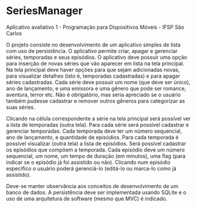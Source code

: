 # SeriesManager
Aplicativo avaliativo 1 - Programação para Dispositivos Móveis - IFSP São Carlos

O projeto consiste no desenvolvimento de um aplicativo simples de lista com uso de 
persistência. O aplicativo permite criar, apagar e gerenciar séries, temporadas e seus 
episódios. O aplicativo deve possuir uma opção para inserção de novas séries que vão aparecer 
em lista na tela principal. Na tela principal deve haver opções para que sejam adicionadas 
novas, para visualizar detalhes (isto é, temporadas cadastradas) e para apagar séries 
cadastradas. Cada série deve possuir um nome (que deve ser único), ano de lançamento, e 
uma emissora e uma gênero que pode ser romance, aventura, terror etc. Não é obrigatório, 
mas seria apreciado se o usuário também pudesse cadastrar e remover outros gêneros para 
categorizar as suas séries.

Clicando na célula correspondente a série na tela principal será possível ver a lista de 
temporadas (outra tela). Para cada série será possível cadastrar e gerenciar temporadas. Cada 
temporada deve ter um número sequencial, ano de lançamento, e quantidade de episódios. 
Para cada temporada é possível visualizar (outra tela) a lista de episódios. Será possível 
cadastrar os episódios que compõem a temporada. Cada episódio deve um número
sequencial, um nome, um tempo de duração (em minutos), uma flag (para indicar se o 
episódio já foi assistido ou não). Clicando num episódio específico o usuário poderá gerenciá-lo 
(editá-lo ou marca-lo como já assistido). 

Deve-se manter observância aos conceitos de desenvolvimento de um banco de dados. A 
persistência deve ser implementada usando SQLite e o uso de uma arquitetura de software 
(mesmo que MVC) é indicado. 

